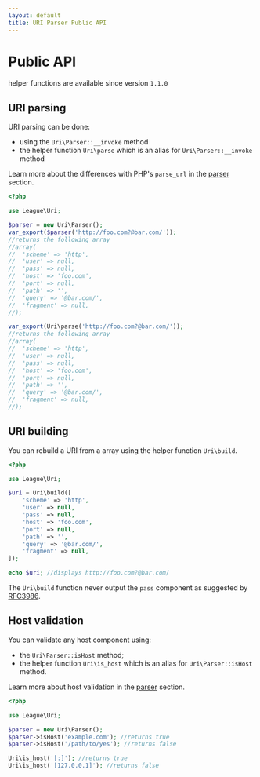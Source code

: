 ```yaml
---
layout: default
title: URI Parser Public API
---
```


Public API
=======

<p class="message-notice">helper functions are available since version <code>1.1.0</code></p>


## URI parsing

URI parsing can be done:

- using the `Uri\Parser::__invoke` method
- the helper function `Uri\parse` which is an alias for `Uri\Parser::__invoke` method

Learn more about the differences with PHP's `parse_url` in the [parser](/5.0/parser/parser#uri-parsing) section.

~~~php
<?php

use League\Uri;

$parser = new Uri\Parser();
var_export($parser('http://foo.com?@bar.com/'));
//returns the following array
//array(
//  'scheme' => 'http',
//  'user' => null,
//  'pass' => null,
//  'host' => 'foo.com',
//  'port' => null,
//  'path' => '',
//  'query' => '@bar.com/',
//  'fragment' => null,
//);

var_export(Uri\parse('http://foo.com?@bar.com/'));
//returns the following array
//array(
//  'scheme' => 'http',
//  'user' => null,
//  'pass' => null,
//  'host' => 'foo.com',
//  'port' => null,
//  'path' => '',
//  'query' => '@bar.com/',
//  'fragment' => null,
//);
~~~

## URI building

You can rebuild a URI from a array using the helper function `Uri\build`.

~~~php
<?php

use League\Uri;

$uri = Uri\build([
    'scheme' => 'http',
    'user' => null,
    'pass' => null,
    'host' => 'foo.com',
    'port' => null,
    'path' => '',
    'query' => '@bar.com/',
    'fragment' => null,
]);

echo $uri; //displays http://foo.com?@bar.com/
~~~

The `Uri\build` function never output the `pass` component as suggested by [RFC3986](https://tools.ietf.org/html/rfc3986#section-7.5).

## Host validation

You can validate any host component using:

- the `Uri\Parser::isHost` method;
- the helper function `Uri\is_host` which is an alias for `Uri\Parser::isHost` method.

Learn more about host validation in the [parser](/5.0/parser/parser#host-validation) section.

~~~php
<?php

use League\Uri;

$parser = new Uri\Parser();
$parser->isHost('example.com'); //returns true
$parser->isHost('/path/to/yes'); //returns false

Uri\is_host('[:]'); //returns true
Uri\is_host('[127.0.0.1]'); //returns false
~~~

